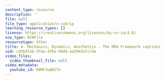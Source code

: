 ```yaml
---
content_type: resource
description: ''
file: null
file_type: application/x-subrip
learning_resource_types: []
license: https://creativecommons.org/licenses/by-nc-sa/4.0/
ocw_type: OCWFile
resourcetype: Other
title: 4. Mechanics, Dynamics, Aesthetics - The MDA Framework captions
uid: cd36dfab-3fae-4f6a-98dd-aa2943afcc9a
video_files:
  video_thumbnail_file: null
video_metadata:
  youtube_id: H0MFJwQH2fo
---
```

